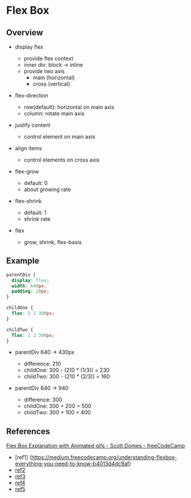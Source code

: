 # Flex Box

## Overview
* display flex
    * provide flex context
    * inner div: block -> inline
    * provide two axis
        * main (horizontal)
        * cross (vertical)

* flex-direction
    * row(default): horizontal on main axis
    * column: rotate main axis

* justify content
    * control element on main axis

* align items
    * control elements on cross axis

* flex-grow
    * default: 0
    * about growing rate

* flex-shrink
    * default: 1
    * shrink rate

* flex
    * grow, shrink, flex-basis


## Example

```css
parentDiv {
  display: flex;
  width: 640px;
  padding: 20px;
}

childOne {
  flex: 2 1 300px;
}

childTwo {
  flex: 1 2 300px;
}

```

* parentDiv 640 -> 430px
    * difference: 210
    * childOne: 300 - (210 * (1/3)) = 230
    * childTwo: 300 - (210 * (2/3)) = 160

* parentDiv 640 -> 940
    * difference: 300
    * childOne: 300 + 200 = 500
    * childTwo: 300 + 100 = 400

## References
[Flex Box Explanation with Animated gifs - Scott Domes - freeCodeCamp](https://medium.freecodecamp.org/even-more-about-how-flexbox-works-explained-in-big-colorful-animated-gifs-a5a74812b053)


* [ref1] (https://medium.freecodecamp.org/understanding-flexbox-everything-you-need-to-know-b4013d4dc9af)
* [ref2](https://medium.com/@js_tut/the-complete-css-flex-box-tutorial-d17971950bdc)
* [ref3](https://medium.com/@js_tut/flexbox-the-animated-tutorial-8075cbe4c1b2)
* [ref4](https://medium.freecodecamp.org/how-i-designed-an-animated-book-store-with-javascript-jquery-and-css-9e7102ca7689)
* [ref5](https://medium.freecodecamp.org/css-flex-an-interactive-tutorial-19ff6e93558)
